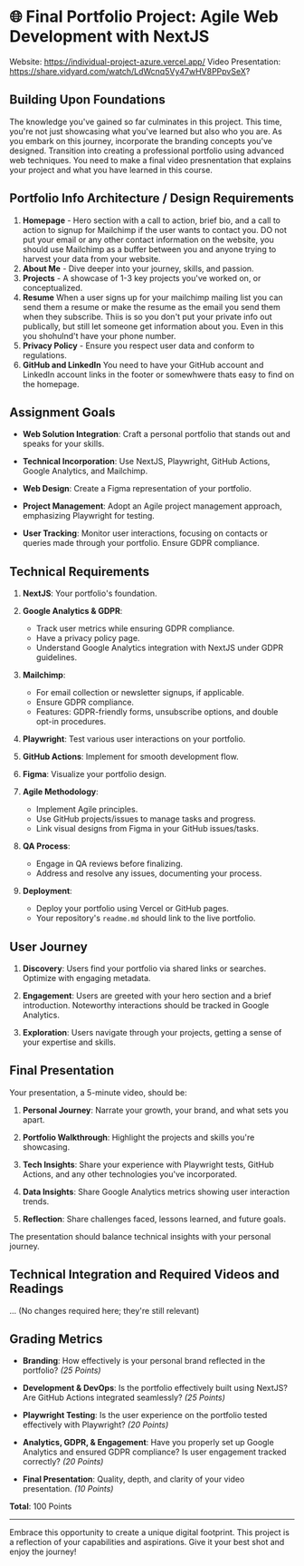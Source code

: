 # 🌐 **Final Portfolio Project: Agile Web Development with NextJS**
Website: https://individual-project-azure.vercel.app/
Video Presentation: https://share.vidyard.com/watch/LdWcnq5Vy47wHV8PPpvSeX?

## **Building Upon Foundations**

The knowledge you've gained so far culminates in this project. This time, you're not just showcasing what you've learned but also who you are. As you embark on this journey, incorporate the branding concepts you've designed. Transition into creating a professional portfolio using advanced web techniques.  You need to make a final video presnentation that explains your project and what you have learned in this course.

## **Portfolio Info Architecture / Design Requirements**

1. **Homepage** - Hero section with a call to action, brief bio, and a call to action to signup for Mailchimp if the user wants to contact you.   DO not put your email or any other contact information on the website, you should use Mailchimp as a buffer between you and anyone trying to harvest your data from your website. 
2. **About Me** - Dive deeper into your journey, skills, and passion.  
3. **Projects** - A showcase of 1-3 key projects you've worked on, or conceptualized.
4. **Resume**  When a user signs up for your mailchimp mailing list you can send them a resume or make the resume as the email you send them when they subscribe.  Thiis is so you don't put your private info out publically, but still let someone get information about you.  Even in this you shohulnd't have your phone number.
5. **Privacy Policy** - Ensure you respect user data and conform to regulations.
6. **GitHub and LinkedIn** You need to have your GitHub account and LinkedIn account links in the footer or somewhwere thats easy to find on the homepage.

## **Assignment Goals**

- **Web Solution Integration**: Craft a personal portfolio that stands out and speaks for your skills.
  
- **Technical Incorporation**: Use NextJS, Playwright, GitHub Actions, Google Analytics, and Mailchimp.

- **Web Design**: Create a Figma representation of your portfolio.

- **Project Management**: Adopt an Agile project management approach, emphasizing Playwright for testing.

- **User Tracking**: Monitor user interactions, focusing on contacts or queries made through your portfolio. Ensure GDPR compliance.

## **Technical Requirements**

1. **NextJS**: Your portfolio's foundation.

2. **Google Analytics & GDPR**: 
   - Track user metrics while ensuring GDPR compliance.
   - Have a privacy policy page.
   - Understand Google Analytics integration with NextJS under GDPR guidelines.

3. **Mailchimp**: 
   - For email collection or newsletter signups, if applicable. 
   - Ensure GDPR compliance.
   - Features: GDPR-friendly forms, unsubscribe options, and double opt-in procedures.

4. **Playwright**: Test various user interactions on your portfolio.

5. **GitHub Actions**: Implement for smooth development flow.

6. **Figma**: Visualize your portfolio design.

7. **Agile Methodology**: 
   - Implement Agile principles.
   - Use GitHub projects/issues to manage tasks and progress.
   - Link visual designs from Figma in your GitHub issues/tasks.

8. **QA Process**: 
   - Engage in QA reviews before finalizing.
   - Address and resolve any issues, documenting your process.

9. **Deployment**: 
   - Deploy your portfolio using Vercel or GitHub pages.
   - Your repository's `readme.md` should link to the live portfolio.

## **User Journey**

1. **Discovery**: Users find your portfolio via shared links or searches. Optimize with engaging metadata.
  
2. **Engagement**: Users are greeted with your hero section and a brief introduction. Noteworthy interactions should be tracked in Google Analytics.
  
3. **Exploration**: Users navigate through your projects, getting a sense of your expertise and skills.

## **Final Presentation**

Your presentation, a 5-minute video, should be:

1. **Personal Journey**: Narrate your growth, your brand, and what sets you apart.
  
2. **Portfolio Walkthrough**: Highlight the projects and skills you're showcasing.
  
3. **Tech Insights**: Share your experience with Playwright tests, GitHub Actions, and any other technologies you've incorporated.
  
4. **Data Insights**: Share Google Analytics metrics showing user interaction trends.
  
5. **Reflection**: Share challenges faced, lessons learned, and future goals.

The presentation should balance technical insights with your personal journey.

## **Technical Integration and Required Videos and Readings**

... (No changes required here; they're still relevant)

## **Grading Metrics**

- **Branding**: How effectively is your personal brand reflected in the portfolio? *(25 Points)*
  
- **Development & DevOps**: Is the portfolio effectively built using NextJS? Are GitHub Actions integrated seamlessly? *(25 Points)*

- **Playwright Testing**: Is the user experience on the portfolio tested effectively with Playwright? *(20 Points)*

- **Analytics, GDPR, & Engagement**: Have you properly set up Google Analytics and ensured GDPR compliance? Is user engagement tracked correctly? *(20 Points)*

- **Final Presentation**: Quality, depth, and clarity of your video presentation. *(10 Points)*

**Total**: 100 Points

---

Embrace this opportunity to create a unique digital footprint. This project is a reflection of your capabilities and aspirations. Give it your best shot and enjoy the journey!
